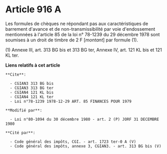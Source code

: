 # Article 916 A

Les formules de chèques ne répondant pas aux caractéristiques de barrement d'avance et de non-transmissibilité par voie
d'endossement mentionnées à l'article 85 de la loi n° 78-1239 du 29 décembre 1978 sont soumises à un droit de timbre de 2 F
[*montant*] par formule (1).

(1) Annexe III, art. 313 BG bis et 313 BG ter, Annexe IV, art. 121 KL bis et 121 KL ter.

**Liens relatifs à cet article**

	**Cite**:

	  - CGIAN3 313 BG bis
	  - CGIAN3 313 BG ter
	  - CGIAN4 121 KL bis
	  - CGIAN4 121 KL ter
	  - Loi n°78-1239 1978-12-29 ART. 85 FINANCES POUR 1979

	**Modifié par**:

	  - Loi n°80-1094 du 30 décembre 1980 - art. 2 (P) JORF 31 DECEMBRE 1980

	**Cité par**:

	  - Code général des impôts, CGI. - art. 1723 ter-0 A (V)
	  - Code général des impôts, annexe 3, CGIAN3. - art. 313 BG bis (V)
